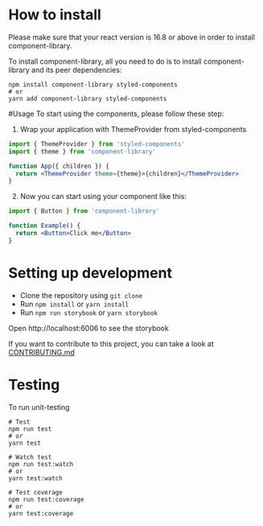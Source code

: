 # How to install

Please make sure that your react version is 16.8 or above in order to install component-library.

To install component-library, all you need to do is to install component-library and its peer dependencies:

```
npm install component-library styled-components
# or
yarn add component-library styled-components
```

#Usage
To start using the components, please follow these step:

1. Wrap your application with ThemeProvider from styled-components

```jsx
import { ThemeProvider } from 'styled-components'
import { theme } from 'component-library'

function App({ children }) {
  return <ThemeProvider theme={theme}>{children}</ThemeProvider>
}
```

2. Now you can start using your component like this:

```jsx
import { Button } from 'component-library'

function Example() {
  return <Button>Click me</Button>
}
```

# Setting up development

- Clone the repository using `git clone`
- Run `npm install` or `yarn install`
- Run `npm run storybook` or `yarn storybook`

Open http://localhost:6006 to see the storybook

If you want to contribute to this project, you can take a look at [CONTRIBUTING.md](/CONTRIBUTING.md)

# Testing

To run unit-testing

```
# Test
npm run test
# or
yarn test

# Watch test
npm run test:watch
# or
yarn test:watch

# Test coverage
npm run test:coverage
# or
yarn test:coverage
```
